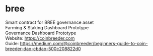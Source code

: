 # bree
Smart contract for BREE governance asset
<br>
Farming & Staking Dashboard Prototype
<br>
Governance Dashboard Prototype
<br>
Website: https://coinbreeder.com
<br>
Guide: https://medium.com/@coinbreeder/beginners-guide-to-coin-breeder-dao-cbdao-500c208822d0
